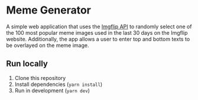# Meme Generator

A simple web application that uses the [Imgflip API](https://imgflip.com/api) to randomly select one of the 100 most popular meme images used in the last 30 days on the Imgflip website. Additionally, the app allows a user to enter top and bottom texts to be overlayed on the meme image.

## Run locally

1. Clone this repository 
2. Install dependencies (`yarn install`)
3. Run in development (`yarn dev`)